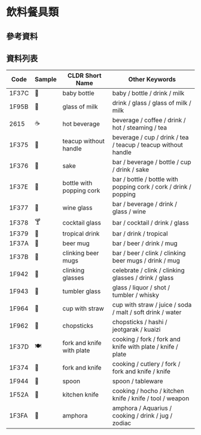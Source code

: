 # 飲料餐具類
## 參考資料
## 資料列表

Code|Sample|CLDR Short Name|Other Keywords
----|------|---------------|-----------------
1F37C|🍼|baby bottle|baby / bottle / drink / milk
1F95B|🥛|glass of milk|drink / glass / glass of milk / milk
2615|☕|hot beverage|beverage / coffee / drink / hot / steaming / tea
1F375|🍵|teacup without handle|beverage / cup / drink / tea / teacup / teacup without handle
1F376|🍶|sake|bar / beverage / bottle / cup / drink / sake
1F37E|🍾|bottle with popping cork|bar / bottle / bottle with popping cork / cork / drink / popping
1F377|🍷|wine glass|bar / beverage / drink / glass / wine
1F378|🍸|cocktail glass|bar / cocktail / drink / glass
1F379|🍹|tropical drink|bar / drink / tropical
1F37A|🍺|beer mug|bar / beer / drink / mug
1F37B|🍻|clinking beer mugs|bar / beer / clink / clinking beer mugs / drink / mug
1F942|🥂|clinking glasses|celebrate / clink / clinking glasses / drink / glass
1F943|🥃|tumbler glass|glass / liquor / shot / tumbler / whisky
1F964|🥤|cup with straw|cup with straw / juice / soda / malt / soft drink / water
1F962|🥢|chopsticks|chopsticks / hashi / jeotgarak / kuaizi
1F37D|🍽|fork and knife with plate|cooking / fork / fork and knife with plate / knife / plate
1F374|🍴|fork and knife|cooking / cutlery / fork / fork and knife / knife
1F944|🥄|spoon|spoon / tableware
1F52A|🔪|kitchen knife|cooking / hocho / kitchen knife / knife / tool / weapon
1F3FA|🏺|amphora|amphora / Aquarius / cooking / drink / jug / zodiac
